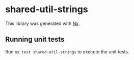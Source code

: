 # shared-util-strings

This library was generated with [Nx](https://nx.dev).

## Running unit tests

Run `nx test shared-util-strings` to execute the unit tests.
